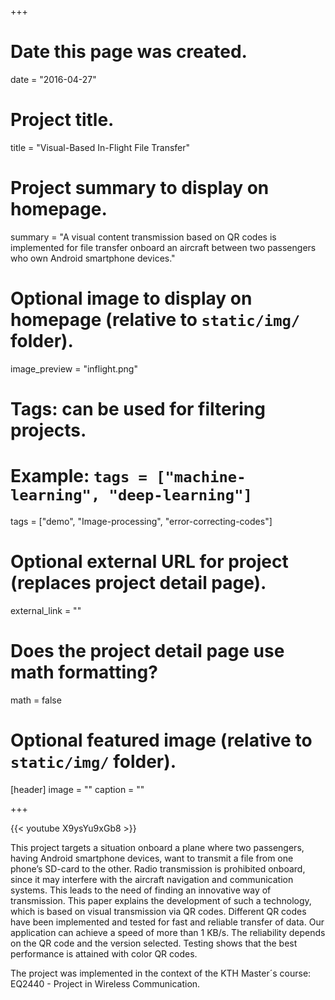 +++
# Date this page was created.
date = "2016-04-27"

# Project title.
title = "Visual-Based In-Flight File Transfer"

# Project summary to display on homepage.
summary = "A visual content transmission based on QR codes is implemented for file transfer onboard an aircraft between two passengers who own Android smartphone devices."

# Optional image to display on homepage (relative to `static/img/` folder).
image_preview = "inflight.png"

# Tags: can be used for filtering projects.
# Example: `tags = ["machine-learning", "deep-learning"]`
tags = ["demo", "Image-processing", "error-correcting-codes"]

# Optional external URL for project (replaces project detail page).
external_link = ""

# Does the project detail page use math formatting?
math = false

# Optional featured image (relative to `static/img/` folder).
[header]
image = ""
caption = ""

+++

{{< youtube X9ysYu9xGb8 >}}


This project targets a situation onboard a plane where two passengers, having Android smartphone devices, want to transmit a file from one phone’s SD-card to the other. Radio transmission is prohibited onboard, since it may interfere with the aircraft navigation and communication systems.  This leads to the need of finding an innovative way of transmission. This paper explains the development of such a technology, which is based on visual transmission via QR codes. Different QR codes have been implemented and tested for fast and reliable transfer of data. Our application can achieve a speed of more than 1 KB/s. The reliability depends on the QR code and the version selected. Testing shows that the best performance is attained with color QR codes. 

The project was implemented in the context of the KTH Master´s course: EQ2440 - Project in Wireless Communication.